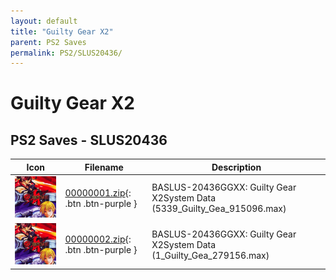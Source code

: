 ```yaml
---
layout: default
title: "Guilty Gear X2"
parent: PS2 Saves
permalink: PS2/SLUS20436/
---
```

# Guilty Gear X2

## PS2 Saves - SLUS20436

| Icon | Filename | Description |
|------|----------|-------------|
| ![Guilty Gear X2](icon0.png) | [00000001.zip](00000001.zip){: .btn .btn-purple } | BASLUS-20436GGXX: Guilty Gear X2System Data (5339_Guilty_Gea_915096.max) |
| ![Guilty Gear X2](icon0.png) | [00000002.zip](00000002.zip){: .btn .btn-purple } | BASLUS-20436GGXX: Guilty Gear X2System Data (1_Guilty_Gea_279156.max) |
